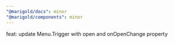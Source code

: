 ```yaml
---
"@marigold/docs": minor
"@marigold/components": minor
---
```


feat: update Menu.Trigger with open and onOpenChange property
